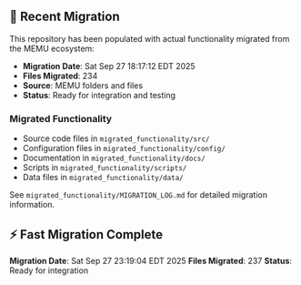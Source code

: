 
## 🔄 Recent Migration

This repository has been populated with actual functionality migrated from the MEMU ecosystem:

- **Migration Date**: Sat Sep 27 18:17:12 EDT 2025
- **Files Migrated**:      234
- **Source**: MEMU folders and files
- **Status**: Ready for integration and testing

### Migrated Functionality
- Source code files in `migrated_functionality/src/`
- Configuration files in `migrated_functionality/config/`
- Documentation in `migrated_functionality/docs/`
- Scripts in `migrated_functionality/scripts/`
- Data files in `migrated_functionality/data/`

See `migrated_functionality/MIGRATION_LOG.md` for detailed migration information.


## ⚡ Fast Migration Complete

**Migration Date**: Sat Sep 27 23:19:04 EDT 2025
**Files Migrated**:      237
**Status**: Ready for integration

